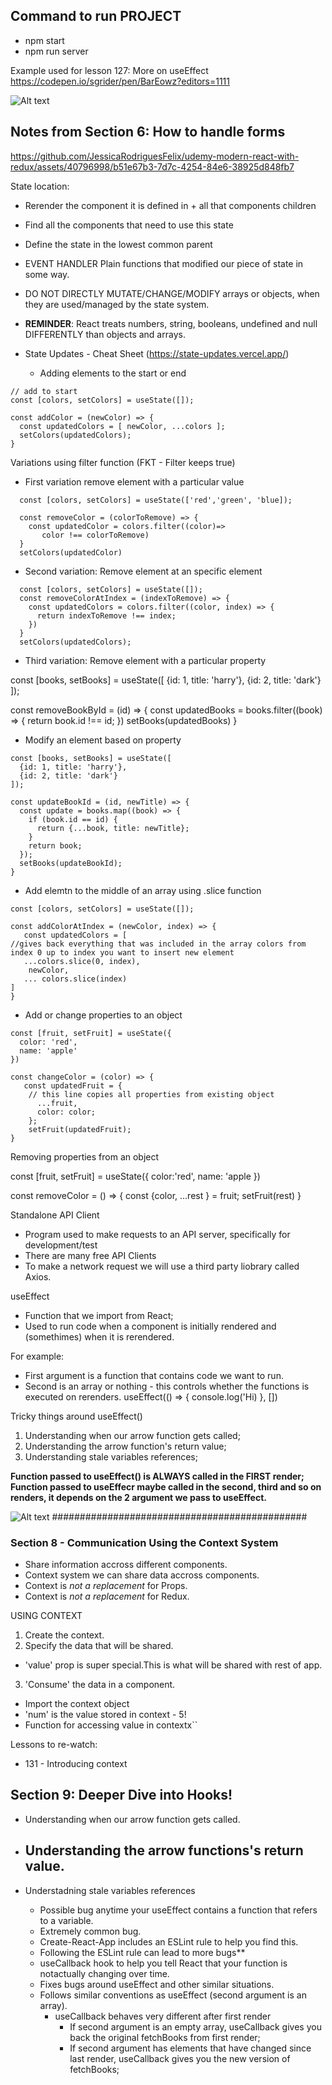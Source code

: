 ## Command to run PROJECT
- npm start
- npm run server

Example used for lesson 127: More on useEffect 
https://codepen.io/sgrider/pen/BarEowz?editors=1111

![Alt text](image-1.png)

## Notes from Section 6: How to handle forms

https://github.com/JessicaRodriguesFelix/udemy-modern-react-with-redux/assets/40796998/b51e67b3-7d7c-4254-84e6-38925d848fb7


State location:
- Rerender the component it is defined in + all that components children
- Find all the components that need to use this state
- Define the state in the lowest common parent

- EVENT HANDLER
Plain functions that modified our piece of state in some way.

- DO NOT DIRECTLY MUTATE/CHANGE/MODIFY arrays or objects, when they are used/managed by the state system.
- **REMINDER**: React treats numbers, string, booleans, undefined and null DIFFERENTLY than objects and arrays.
- State Updates - Cheat Sheet (https://state-updates.vercel.app/)

  - Adding elements to the start or end
```
// add to start
const [colors, setColors] = useState([]);

const addColor = (newColor) => {
  const updatedColors = [ newColor, ...colors ];
  setColors(updatedColors);
}

```

Variations using filter function (FKT - Filter keeps true)

- First variation remove element with a particular value
```
  const [colors, setColors] = useState(['red','green', 'blue]);

  const removeColor = (colorToRemove) => {
    const updatedColor = colors.filter((color)=>
       color !== colorToRemove)
  }
  setColors(updatedColor)
```
- Second variation: Remove element at an specific element

```
  const [colors, setColors] = useState([]);
  const removeColorAtIndex = (indexToRemove) => {
    const updatedColors = colors.filter((color, index) => {
      return indexToRemove !== index;
    })
  }
  setColors(updatedColors);
```

- Third variation: Remove element with a particular property

const [books, setBooks] = useState([
  {id: 1, title: 'harry'},
  {id: 2, title: 'dark'}
]);

const removeBookById = (id) => {
 const updatedBooks = books.filter((book) => {
    return book.id !== id;
  })
  setBooks(updatedBooks)
}

- Modify an element based on property
```
const [books, setBooks] = useState([
  {id: 1, title: 'harry'},
  {id: 2, title: 'dark'}
]);

const updateBookId = (id, newTitle) => {
  const update = books.map((book) => {
    if (book.id == id) {
      return {...book, title: newTitle};
    }
    return book;
  });
  setBooks(updateBookId);
}
```

- Add elemtn to the middle of an array using .slice function

```
const [colors, setColors] = useState([]);

const addColorAtIndex = (newColor, index) => {
   const updatedColors = [
//gives back everything that was included in the array colors from index 0 up to index you want to insert new element
   ...colors.slice(0, index),
    newColor,
   ... colors.slice(index)
]
}
```
- Add or change properties to an object
```
const [fruit, setFruit] = useState({
  color: 'red',
  name: 'apple'
})

const changeColor = (color) => {
   const updatedFruit = {
    // this line copies all properties from existing object
      ...fruit, 
      color: color;
    };
    setFruit(updatedFruit);
}
```

Removing properties from an object

const [fruit, setFruit] = useState({
  color:'red',
  name: 'apple
})

const removeColor = () => {
  const {color, ...rest } = fruit;
  setFruit(rest)
}

Standalone API Client
- Program used to make requests to an API server, specifically for development/test
- There are many free API Clients
- To make a network request we will use a third party liobrary called Axios.

useEffect
- Function that we import from React;
- Used to run code when a component is initially rendered and (somethimes) when it is rerendered.

For example:
- First argument is a function that contains code we want to run.
- Second is an array or nothing - this controls whether the functions is executed on rerenders.
useEffect(() => {
  console.log('Hi)
}, [])

Tricky things around useEffect()
1) Understanding when our arrow function gets called;
2) Understanding the arrow function's return value;
3) Understanding stale variables references;

**Function passed to useEffect() is ALWAYS called in the FIRST render;**
**Function passed to useEffecr maybe called in the second, third and so on renders, it depends on the 2 argument we pass to useEffect.**

![Alt text](image.png)
##############################################
### Section 8 - Communication Using the Context System
- Share information accross different components.
- Context system we can share data accross components.
- Context is *not a replacement* for Props.
- Context is *not a replacement* for Redux.

USING CONTEXT
1) Create the context.
2) Specify the data that will be shared.
  - 'value' prop is super special.This is what will be shared with rest of app.
3) 'Consume' the data in a component.
  - Import the context object
  - 'num' is the value stored in context - 5!
  - Function for accessing value in contextx``


Lessons to re-watch:
- 131 - Introducing context

## Section 9: Deeper Dive into Hooks!
- Understanding when our arrow function gets called.
- Understanding the arrow functions's return value.
  - 

- Understadning stale variables references
  - Possible bug anytime your useEffect contains a function that refers to a variable.
  - Extremely common bug.
  - Create-React-App includes an ESLint rule to help you find this.
  - Following the ESLint rule can lead to more bugs**
  - useCallback hook to help you tell React that your function is notactually changing over time.
  - Fixes bugs around useEffect and other similar situations.
  - Follows similar conventions as useEffect (second argument is an array).
      - useCallback behaves very different after first render
        - If second argument is an empty array, useCallback gives you back the original fetchBooks from first render;
        - If second argument has elements that have changed since last render, useCallback gives you the new version of fetchBooks;

